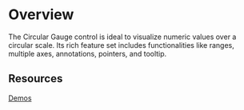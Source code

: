 # Overview

The Circular Gauge control is ideal to visualize numeric values over a circular scale. Its rich feature set includes functionalities like ranges, multiple axes, annotations, pointers, and tooltip.

## Resources

[Demos](http://ej2.syncfusion.com/demos/index.html#/material/circulargauge/default.html)